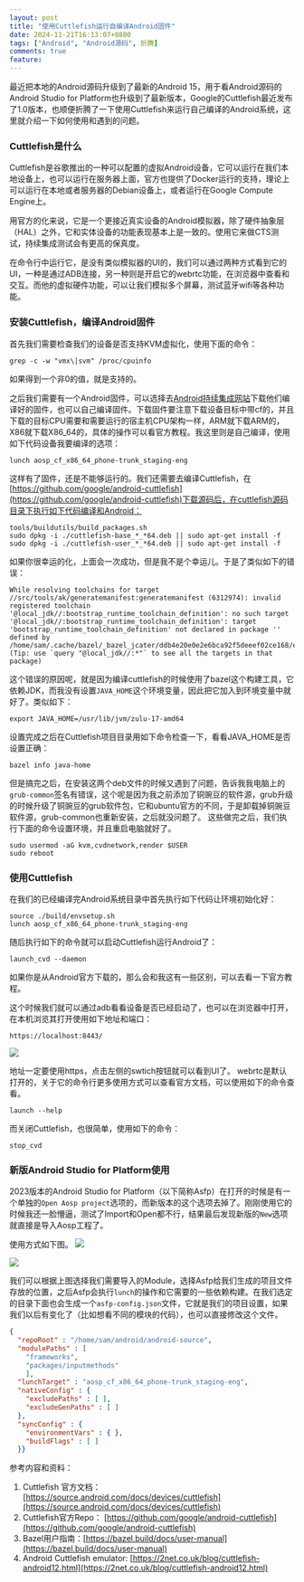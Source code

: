 ```yaml
---
layout: post
title: "使用Cuttlefish运行自编译Android固件"
date: 2024-11-21T16:13:07+0800
tags: ["Android", "Android源码", 折腾]
comments: true
feature: 
---
```


最近把本地的Android源码升级到了最新的Android 15，用于看Android源码的Android Studio for Platform也升级到了最新版本，Google的Cuttlefish最近发布了1.0版本，也顺便折腾了一下使用Cuttlefish来运行自己编译的Android系统，这里就介绍一下如何使用和遇到的问题。

<!--more-->

### Cuttlefish是什么
Cuttlefish是谷歌推出的一种可以配置的虚拟Android设备，它可以运行在我们本地设备上，也可以运行在服务器上面，官方也提供了Docker运行的支持，理论上可以运行在本地或者服务器的Debian设备上，或者运行在Google Compute Engine上。

用官方的化来说，它是一个更接近真实设备的Android模拟器，除了硬件抽象层（HAL）之外，它和实体设备的功能表现基本上是一致的。使用它来做CTS测试，持续集成测试会有更高的保真度。

在命令行中运行它，是没有类似模拟器的UI的，我们可以通过两种方式看到它的UI，一种是通过ADB连接，另一种则是开启它的webrtc功能，在浏览器中查看和交互。而他的虚拟硬件功能，可以让我们模拟多个屏幕，测试蓝牙wifi等各种功能。

### 安装Cuttlefish，编译Android固件
首先我们需要检查我们的设备是否支持KVM虚拟化，使用下面的命令：
```shell
grep -c -w "vmx\|svm" /proc/cpuinfo
```
如果得到一个非0的值，就是支持的。

之后我们需要有一个Android固件，可以选择去[Android持续集成网站](https://ci.android.com/builds/branches/aosp-main/grid?legacy=1)下载他们编译好的固件，也可以自己编译固件。下载固件要注意下载设备目标中带cf的，并且下载的目标CPU需要和需要运行的宿主机CPU架构一样，ARM就下载ARM的，X86就下载X86_64的，具体的操作可以看官方教程。我这里则是自己编译，使用如下代码设备我要编译的选项：
```shell
lunch aosp_cf_x86_64_phone-trunk_staging-eng
```

这样有了固件，还是不能够运行的。我们还需要去编译Cuttlefish，在[https://github.com/google/android-cuttlefish](https://github.com/google/android-cuttlefish)下载源码后，在cuttlefish源码目录下执行如下代码编译和Android：
```shell
tools/buildutils/build_packages.sh
sudo dpkg -i ./cuttlefish-base_*_*64.deb || sudo apt-get install -f
sudo dpkg -i ./cuttlefish-user_*_*64.deb || sudo apt-get install -f
```
如果你很幸运的化，上面会一次成功，但是我不是个幸运儿。于是了类似如下的错误：
```shell
While resolving toolchains for target //src/tools/ak/generatemanifest:generatemanifest (6312974): invalid registered toolchain '@local_jdk//:bootstrap_runtime_toolchain_definition': no such target '@local_jdk//:bootstrap_runtime_toolchain_definition': target 'bootstrap_runtime_toolchain_definition' not declared in package '' defined by /home/sam/.cache/bazel/_bazel_jcater/ddb4e20e0e2e6bca92f5deeef02ce168/external/local_jdk/BUILD.bazel (Tip: use `query "@local_jdk//:*"` to see all the targets in that package)
```

这个错误的原因呢，就是因为编译cuttlefish的时候使用了bazel这个构建工具，它依赖JDK，而我没有设置`JAVA_HOME`这个环境变量，因此把它加入到环境变量中就好了。类似如下：
```
export JAVA_HOME=/usr/lib/jvm/zulu-17-amd64
```
设置完成之后在Cuttlefish项目目录用如下命令检查一下，看看JAVA_HOME是否设置正确：
```shell
bazel info java-home
```
但是搞完之后，在安装这两个deb文件的时候又遇到了问题，告诉我我电脑上的`grub-common`签名有错误，这个呢是因为我之前添加了铜豌豆的软件源，grub升级的时候升级了铜豌豆的grub软件包，它和ubuntu官方的不同，于是卸载掉铜豌豆软件源，grub-common也重新安装，之后就没问题了。
这些做完之后，我们执行下面的命令设置环境，并且重启电脑就好了。
```shell
sudo usermod -aG kvm,cvdnetwork,render $USER
sudo reboot
```

### 使用Cuttlefish
在我们的已经编译完Android系统目录中首先执行如下代码让环境初始化好：
```shell
source ./build/envsetup.sh
lunch aosp_cf_x86_64_phone-trunk_staging-eng
```

随后执行如下的命令就可以启动Cuttlefish运行Android了：
```shell
launch_cvd --daemon
```

如果你是从Android官方下载的，那么会和我这有一些区别，可以去看一下官方教程。

这个时候我们就可以通过adb看看设备是否已经启动了，也可以在浏览器中打开，在本机浏览其打开使用如下地址和端口：
```
https://localhost:8443/
```
![](https://img.isming.me/image/cuttlefish-webview.png)

地址一定要使用https，点击左侧的swtich按钮就可以看到UI了。
webrtc是默认打开的，关于它的命令行更多使用方式可以查看官方文档，可以使用如下的命令查看。
```shell
launch --help
```
而关闭Cuttlefish，也很简单，使用如下的命令：
```shell
stop_cvd
```

### 新版Android Studio for Platform使用
2023版本的Android Studio for Platform（以下简称Asfp）在打开的时候是有一个单独的`Open Aosp project`选项的，而新版本的这个选项去掉了。刚刚使用它的时候我还一脸懵逼，测试了Import和Open都不行，结果最后发现新版的`New`选项就直接是导入Aosp工程了。

使用方式如下图。
![](https://img.isming.me/image/import-aosp-1.png)

![](https://img.isming.me/image/import-aosp-2.png)

我们可以根据上图选择我们需要导入的Module，选择Asfp给我们生成的项目文件存放的位置，之后Asfp会执行`lunch`的操作和它需要的一些依赖构建。在我们选定的目录下面也会生成一个`asfp-config.json`文件，它就是我们的项目设置，如果我们以后有变化了（比如想看不同的模块的代码），也可以直接修改这个文件。
```json
{
  "repoRoot" : "/home/sam/android/android-source",
  "modulePaths" : [
    "frameworks",
    "packages/inputmethods"
    ],
  "lunchTarget" : "aosp_cf_x86_64_phone-trunk_staging-eng",
  "nativeConfig" : {
    "excludePaths" : [ ],
    "excludeGenPaths" : [ ]
  },
  "syncConfig" : {
    "environmentVars" : { },
    "buildFlags" : [ ]
  }}
```

参考内容和资料：
1. Cuttlefish 官方文档： [https://source.android.com/docs/devices/cuttlefish](https://source.android.com/docs/devices/cuttlefish)
2. Cuttlefish官方Repo： [https://github.com/google/android-cuttlefish](https://github.com/google/android-cuttlefish)
3. Bazel用户指南：[https://bazel.build/docs/user-manual](https://bazel.build/docs/user-manual)
4. Android Cuttlefish emulator: [https://2net.co.uk/blog/cuttlefish-android12.html](https://2net.co.uk/blog/cuttlefish-android12.html)